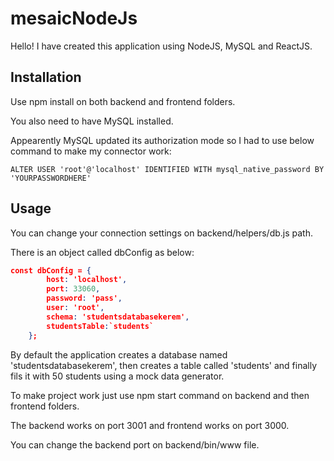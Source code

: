 # mesaicNodeJs

Hello! I have created this application using NodeJS, MySQL and ReactJS.

## Installation

Use npm install on both backend and frontend folders.

You also need to have MySQL installed.

Appearently MySQL updated its authorization mode so I had to use below command to make my connector work:

```
ALTER USER 'root'@'localhost' IDENTIFIED WITH mysql_native_password BY 'YOURPASSWORDHERE'
```

## Usage

You can change your connection settings on backend/helpers/db.js path.

There is an object called dbConfig as below:

```JSON
const dbConfig = {
        host: 'localhost',
        port: 33060,
        password: 'pass',
        user: 'root',
        schema: 'studentsdatabasekerem',
        studentsTable:`students`
    };

```

By default the application creates a database named 'studentsdatabasekerem', then creates a table called 'students' and finally fils it with 50 students using a mock data generator.

To make project work just use npm start command on backend and then frontend folders.

The backend works on port 3001 and frontend works on port 3000.

You can change the backend port on backend/bin/www file.

